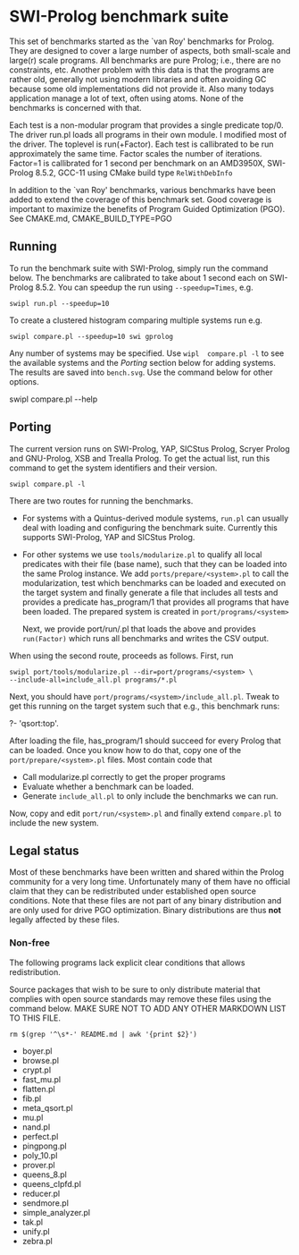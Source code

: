# SWI-Prolog benchmark suite

This set of benchmarks started as the   `van Roy' benchmarks for Prolog.
They are designed to cover a large   number of aspects, both small-scale
and large(r) scale programs. All benchmarks are pure Prolog; i.e., there
are no constraints, etc. Another problem  with   this  data  is that the
programs are rather old, generally not  using modern libraries and often
avoiding GC because some old implementations   did  not provide it. Also
many todays application manage a lot of text, often using atoms. None of
the benchmarks is concerned with that.

Each test is a non-modular  program   that  provides  a single predicate
top/0. The driver run.pl loads  all  programs   in  their  own module. I
modified most of the driver. The toplevel  is run(+Factor). Each test is
callibrated to be run approximately  the   same  time. Factor scales the
number of iterations. Factor=1 is callibrated for 1 second per benchmark
on  an  AMD3950X,  SWI-Prolog  8.5.2,  GCC-11  using  CMake  build  type
`RelWithDebInfo`

In addition to the `van Roy'   benchmarks,  various benchmarks have been
added to extend the coverage of  this   benchmark  set. Good coverage is
important to maximize the benefits of Program Guided Optimization (PGO).
See CMAKE.md, CMAKE_BUILD_TYPE=PGO

## Running

To run  the benchmark  suite with SWI-Prolog,  simply run  the command
below.  The benchmarks  are calibrated to take about 1  second each on
SWI-Prolog 8.5.2.   You can  speedup the run  using `--speedup=Times`,
e.g.

    swipl run.pl --speedup=10

To create a clustered histogram comparing multiple systems run e.g.

    swipl compare.pl --speedup=10 swi gprolog

Any number of  systems may be specified.  Use `wipl  compare.pl -l` to
see the available  systems and the _Porting_ section  below for adding
systems.  The  results are  saved into  `bench.svg`.  Use  the command
below for other options.

   swipl compare.pl --help



## Porting

The current  version runs on  SWI-Prolog, YAP, SICStus  Prolog, Scryer
Prolog  and GNU-Prolog,  XSB and  Trealla Prolog.   To get  the actual
list,  run  this command  to  get  the  system identifiers  and  their
version.

    swipl compare.pl -l

There are two routes for running the benchmarks.

  - For  systems with a  Quintus-derived module systems,  `run.pl` can
    usually  deal with  loading and  configuring the  benchmark suite.
    Currently this supports SWI-Prolog, YAP and SICStus Prolog.

  - For  other  systems we  use `tools/modularize.pl`  to qualify  all
    local predicates with  their file (base name), such  that they can
    be   loaded    into   the   same   Prolog    instance.    We   add
    `ports/prepare/<system>.pl` to call the modularization, test which
    benchmarks can  be loaded  and executed on  the target  system and
    finally generate  a file  that includes all  tests and  provides a
    predicate has_program/1 that provides  all programs that have been
    loaded.      The     prepared     system     is     created     in
    `port/programs/<system>`

	Next,  we provide  port/run/<system>.pl that  loads the  above and
	provides `run(Factor)`  which runs  all benchmarks and  writes the
	CSV output.

When using the second route, proceeds as follows.  First, run

    swipl port/tools/modularize.pl --dir=port/programs/<system> \
	--include-all=include_all.pl programs/*.pl

Next, you should  have `port/programs/<system>/include_all.pl`.  Tweak
to  get  this running  on  the  target  system  such that  e.g.,  this
benchmark runs:

   ?- 'qsort:top'.

After loading the file, has_program/1  should succeed for every Prolog
that can  be loaded.  Once you  know how to  do that, copy one  of the
`port/prepare/<system>.pl` files.  Most contain code that

  - Call modularize.pl correctly to get the proper programs
  - Evaluate whether a benchmark can be loaded.
  - Generate `include_all.pl` to only include the benchmarks we
    can run.

Now,  copy   and  edit   `port/run/<system>.pl`  and   finally  extend
`compare.pl` to include the new system.


## Legal status

Most of these benchmarks have been written  and shared within the Prolog
community for a very long  time.  Unfortunately   many  of  them have no
official claim that they can  be   redistributed  under established open
source conditions. Note that these files  are   not  part  of any binary
distribution and are only  used  for   drive  PGO  optimization.  Binary
distributions are thus __not__ legally affected by these files.


### Non-free

The following programs  lack  explicit   clear  conditions  that  allows
redistribution.

Source packages that wish to be sure   to  only distribute material that
complies with open source standards  may   remove  these files using the
command below. MAKE SURE NOT TO  ADD   ANY  OTHER  MARKDOWN LIST TO THIS
FILE.

    rm $(grep '^\s*-' README.md | awk '{print $2}')

  - boyer.pl
  - browse.pl
  - crypt.pl
  - fast_mu.pl
  - flatten.pl
  - fib.pl
  - meta_qsort.pl
  - mu.pl
  - nand.pl
  - perfect.pl
  - pingpong.pl
  - poly_10.pl
  - prover.pl
  - queens_8.pl
  - queens_clpfd.pl
  - reducer.pl
  - sendmore.pl
  - simple_analyzer.pl
  - tak.pl
  - unify.pl
  - zebra.pl
